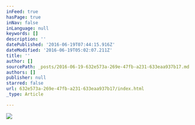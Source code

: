 ```yaml
---
inFeed: true
hasPage: true
inNav: false
inLanguage: null
keywords: []
description: ''
datePublished: '2016-06-19T07:44:15.916Z'
dateModified: '2016-06-19T05:02:07.211Z'
title: ''
author: []
sourcePath: _posts/2016-06-19-632e573a-269e-47fb-a231-633eaa937b17.md
authors: []
publisher: null
starred: false
url: 632e573a-269e-47fb-a231-633eaa937b17/index.html
_type: Article

---
```

![](https://the-grid-user-content.s3-us-west-2.amazonaws.com/914e8a0f-1a69-46f7-8c0a-6ad4b1a8262c.jpg)